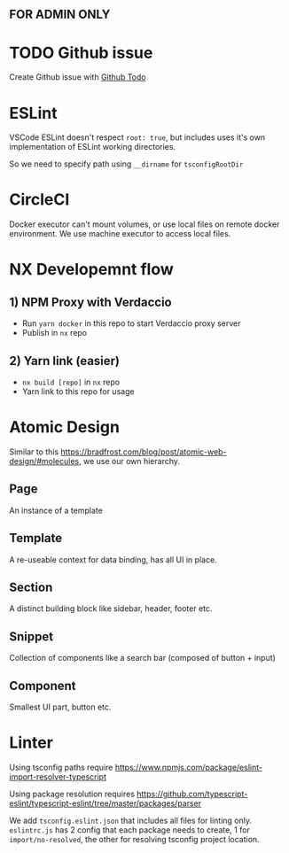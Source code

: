 ## FOR ADMIN ONLY

# TODO Github issue

Create Github issue with [Github Todo](https://github.com/jasonetco/todo)

# ESLint

VSCode ESLint doesn't respect `root: true`, but includes uses it's own implementation of ESLint working directories.

So we need to specify path using `__dirname` for `tsconfigRootDir`

# CircleCI

Docker executor can't mount volumes, or use local files on remote docker environment. We use machine executor to access local files.

# NX Developemnt flow

## 1) NPM Proxy with Verdaccio

- Run `yarn docker` in this repo to start Verdaccio proxy server
- Publish in `nx` repo

## 2) Yarn link (easier)

- `nx build [repo]` in `nx` repo
- Yarn link to this repo for usage

# Atomic Design

Similar to this https://bradfrost.com/blog/post/atomic-web-design/#molecules, we use our own hierarchy.

## Page

An instance of a template

## Template

A re-useable context for data binding, has all UI in place.

## Section

A distinct building block like sidebar, header, footer etc.

## Snippet

Collection of components like a search bar (composed of button + input)

## Component

Smallest UI part, button etc.

# Linter

Using tsconfig paths require https://www.npmjs.com/package/eslint-import-resolver-typescript

Using package resolution requires https://github.com/typescript-eslint/typescript-eslint/tree/master/packages/parser

We add `tsconfig.eslint.json` that includes all files for linting only. `eslintrc.js` has 2 config that each package needs to create, 1 for `import/no-resolved`, the other for resolving tsconfig project location.

